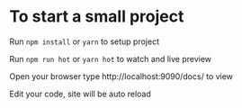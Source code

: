 # To start a small project

Run `npm install` or `yarn` to setup project

Run `npm run hot` or `yarn hot` to watch and live preview

Open your browser type http://localhost:9090/docs/ to view

Edit your code, site will be auto reload
